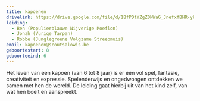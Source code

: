 ```yaml
---
title: kapoenen
drivelink: https://drive.google.com/file/d/1BfPDtYZgZ0NWaG_JnefxfBHR-ykxdGoI/preview
leiding:
  - Ben (Populierblauwe Nijverige Moeflon)
  - Jonah (Vurige Tarpan)
  - Robbe (Junglegroene Volgzame Streepmuis)
email: kapoenen@scoutsalowis.be
geboortestart: 8
geboorteeind: 6
---
```


Het leven van een kapoen (van 6 tot 8 jaar) is er één vol spel, fantasie, creativiteit en expressie.
Spelenderwijs en ongedwongen ontdekken we samen met hen de wereld.
De leiding gaat hierbij uit van het kind zelf, van wat hen boeit en aanspreekt.
